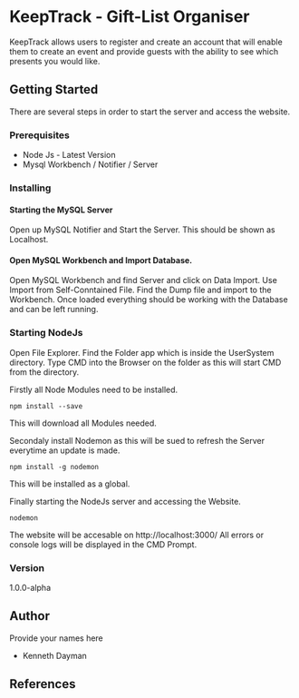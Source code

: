 # KeepTrack - Gift-List Organiser
KeepTrack allows users to register and create an account that will enable them to create an event and
provide guests with the ability to see which presents you would like.

## Getting Started
There are several steps in order to start the server and access the website.

### Prerequisites
* Node Js - Latest Version
* Mysql Workbench / Notifier / Server

### Installing

#### Starting the MySQL Server
Open up MySQL Notifier and Start the Server. 
This should be shown as Localhost.

#### Open MySQL Workbench and Import Database.
Open MySQL Workbench and find Server and click on Data Import.
Use Import from Self-Conntained File.
Find the Dump file and import to the Workbench.
Once loaded everything should be working with the Database and can be left running.

### Starting NodeJs
Open File Explorer.
Find the Folder app which is inside the UserSystem directory.
Type CMD into the Browser on the folder as this will start CMD from the directory.

Firstly all Node Modules need to be installed.
```
npm install --save
```
This will download all Modules needed.

Secondaly install Nodemon as this will be sued to refresh the Server everytime an update is made.
```
npm install -g nodemon
```
This will be installed as a global.

Finally starting the NodeJs server and accessing the Website.
```
nodemon
```
The website will be accesable on http://localhost:3000/
All errors or console logs will be displayed in the CMD Prompt.

### Version
1.0.0-alpha

## Author
Provide your names here
* Kenneth Dayman

## References
